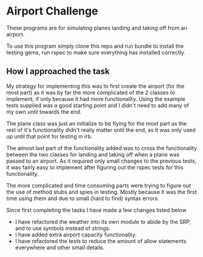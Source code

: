 Airport Challenge
=================

These programs are for simulating planes landing and taking off from an airport.

To use this program simply clone this repo and run bundle to install the testing gems, run rspec to make sure everything has installed correctly.

How I approached the task
------

My strategy for implementing this was to first create the airport (for the most part) as it was by far the more complicated of the 2 classes to implement, if only because it had more functionality. Using the example tests supplied was a good starting point and I didn't need to add many of my own until towards the end.

The plane class was just an initialize to be flying for the most part as the rest of it's functionality didn't really matter until the end, as it was only used up until that point for testing in irb.

The almost last part of the functionality added was to cross the functionality between the two classes for landing and taking off when a plane was passed to an airport. As it required only small changes to the previous tests, it was fairly easy to implement after figuring out the rspec tests for this functionality.

The more complicated and time consuming parts were trying to figure out the use of method stubs and spies in testing. Mostly because it was the first time using them and due to small (hard to find) syntax errors. 

Since first completing the tasks I have made a few changes listed below
  * I have refactored the weather into its own module to abide by the SRP, and to use symbols instead of strings.
  * I have added extra airport capacity functionality.
  * I have refactored the tests to reduce the amount of allow statements everywhere and other small details.